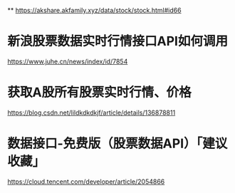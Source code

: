 ** https://akshare.akfamily.xyz/data/stock/stock.html#id66 

# 新浪股票数据实时行情接口API如何调用
https://www.juhe.cn/news/index/id/7854

# 获取A股所有股票实时行情、价格
https://blog.csdn.net/lildkdkdkjf/article/details/136878811

# 数据接口-免费版（股票数据API）「建议收藏」
https://cloud.tencent.com/developer/article/2054866